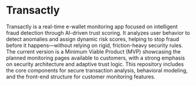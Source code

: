 # Transactly

Transactly is a real-time e-wallet monitoring app focused on intelligent fraud detection through AI-driven trust scoring. It analyzes user behavior to detect anomalies and assign dynamic risk scores, helping to stop fraud before it happens—without relying on rigid, friction-heavy security rules. The current version is a Minimum Viable Product (MVP) showcasing the planned monitoring pages available to customers, with a strong emphasis on security architecture and adaptive trust logic. This repository includes the core components for secure transaction analysis, behavioral modeling, and the front-end structure for customer monitoring features.
